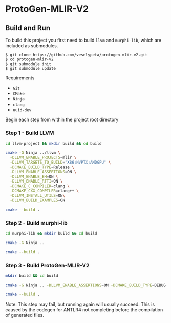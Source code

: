 # ProtoGen-MLIR-V2

## Build and Run

To build this project you first need to build `llvm` and `murphi-lib`, which are included as submodules.
```
$ git clone https://github.com/veselypeta/protogen-mlir-v2.git
$ cd protogen-mlir-v2
$ git submodule init
$ git submodule update
```

Requirements
- `Git`
- `CMake`
- `Ninja`
- `clang`
- `uuid-dev`

Begin each step from within the project root directory

### Step 1 - Build LLVM
```zsh 
cd llvm-project && mkdir build && cd build
```

```zsh 
cmake -G Ninja ../llvm \
  -DLLVM_ENABLE_PROJECTS=mlir \
  -DLLVM_TARGETS_TO_BUILD="X86;NVPTX;AMDGPU" \
  -DCMAKE_BUILD_TYPE=Release \
  -DLLVM_ENABLE_ASSERTIONS=ON \
  -DLLVM_ENABLE_EH=ON \
  -DLLVM_ENABLE_RTTI=ON \
  -DCMAKE_C_COMPILER=clang \
  -DCMAKE_CXX_COMPILER=clang++ \
  -DLLVM_INSTALL_UTILS=ON\
  -DLLVM_BUILD_EXAMPLES=ON
```

```zsh
cmake --build .
```


### Step 2 - Build murphi-lib
```zsh 
cd murphi-lib && mkdir build && cd build
```
```zsh 
cmake -G Ninja ..
```
```zsh 
cmake --build .
```


### Step 3 - Build ProtoGen-MLIR-V2

```zsh 
mkdir build && cd build
```

```zsh 
cmake -G Ninja .. -DLLVM_ENABLE_ASSERTIONS=ON -DCMAKE_BUILD_TYPE=DEBUG
```

```zsh 
cmake --build .
```
Note: This step may fail, but running again will usually succeed. This is caused by the codegen for ANTLR4 not completing before the compilation of generated files.

